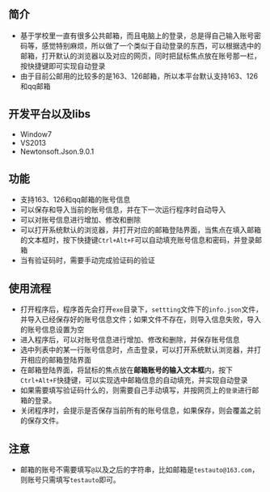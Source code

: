 ## 简介
* 基于学校里一直有很多公共邮箱，而且电脑上的登录，总是得自己输入账号密码等，感觉特别麻烦，所以做了一个类似于自动登录的东西，可以根据选中的邮箱，打开默认的浏览器以及对应的网页，同时把鼠标焦点放在账号那一栏，按快捷键即可实现自动登录
* 由于目前公邮用的比较多的是163、126邮箱，所以本平台默认支持163、126和qq邮箱


## 开发平台以及libs
* Window7
* VS2013
* Newtonsoft.Json.9.0.1

## 功能
* 支持163、126和qq邮箱的账号信息
* 可以保存和导入当前的账号信息，并在下一次运行程序时自动导入
* 可以对账号信息进行增加、修改和删除
* 可以打开系统默认的浏览器，并打开对应的邮箱登陆界面，当焦点在填入邮箱的文本框时，按下快捷键`Ctrl+Alt+F`可以自动填充账号信息和密码，并登录邮箱
* 当有验证码时，需要手动完成验证码的验证

## 使用流程
* 打开程序后，程序首先会打开`exe`目录下，`settting`文件下的`info.json`文件，并导入已经保存好的账号信息文件；如果文件不存在，则导入信息失败，导入的账号信息设置为空
* 进入程序后，可以对账号信息进行增加、修改和删除，并保存账号信息
* 选中列表中的某一行账号信息时，点击登录，可以打开系统默认浏览器，并打开相应的邮箱登陆界面
* 在邮箱登陆界面，将鼠标的焦点放在**邮箱账号的输入文本框**内，按下`Ctrl+Alt+F`快捷键，可以实现选中邮箱信息的自动填充，并实现自动登录
* 如果需要填写验证码什么的，则需要自己手动填写，并按网页上的`登录`进行邮箱的登录。
* 关闭程序时，会提示是否保存当前所有的账号信息，如果保存，则会覆盖之前的保存文件。


## 注意
* 邮箱的账号不需要填写`@`以及之后的字符串，比如邮箱是`testauto@163.com`，则账号只需填写`testauto`即可。